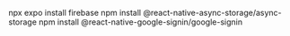 npx expo install firebase
npm install @react-native-async-storage/async-storage
npm install @react-native-google-signin/google-signin
